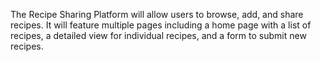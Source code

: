The Recipe Sharing Platform will allow users to browse, add, and share recipes. It will feature multiple pages including a home page with a list of recipes, a detailed view for individual recipes, and a form to submit new recipes.
